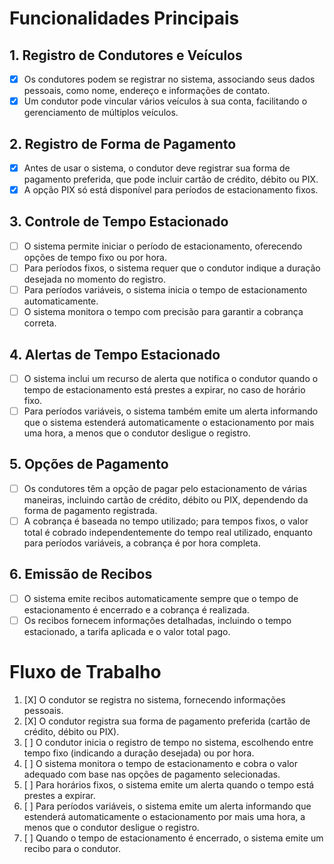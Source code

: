 # Funcionalidades Principais

## 1. Registro de Condutores e Veículos
- [X] Os condutores podem se registrar no sistema, associando seus dados pessoais, como nome, endereço e informações de contato.
- [X] Um condutor pode vincular vários veículos à sua conta, facilitando o gerenciamento de múltiplos veículos.

## 2. Registro de Forma de Pagamento
- [X] Antes de usar o sistema, o condutor deve registrar sua forma de pagamento preferida, que pode incluir cartão de crédito, débito ou PIX.
- [X] A opção PIX só está disponível para períodos de estacionamento fixos.

## 3. Controle de Tempo Estacionado
- [ ] O sistema permite iniciar o período de estacionamento, oferecendo opções de tempo fixo ou por hora.
- [ ] Para períodos fixos, o sistema requer que o condutor indique a duração desejada no momento do registro.
- [ ] Para períodos variáveis, o sistema inicia o tempo de estacionamento automaticamente.
- [ ] O sistema monitora o tempo com precisão para garantir a cobrança correta.

## 4. Alertas de Tempo Estacionado
- [ ] O sistema inclui um recurso de alerta que notifica o condutor quando o tempo de estacionamento está prestes a expirar, no caso de horário fixo.
- [ ] Para períodos variáveis, o sistema também emite um alerta informando que o sistema estenderá automaticamente o estacionamento por mais uma hora, a menos que o condutor desligue o registro.

## 5. Opções de Pagamento
- [ ] Os condutores têm a opção de pagar pelo estacionamento de várias maneiras, incluindo cartão de crédito, débito ou PIX, dependendo da forma de pagamento registrada.
- [ ] A cobrança é baseada no tempo utilizado; para tempos fixos, o valor total é cobrado independentemente do tempo real utilizado, enquanto para períodos variáveis, a cobrança é por hora completa.

## 6. Emissão de Recibos
- [ ] O sistema emite recibos automaticamente sempre que o tempo de estacionamento é encerrado e a cobrança é realizada.
- [ ] Os recibos fornecem informações detalhadas, incluindo o tempo estacionado, a tarifa aplicada e o valor total pago.

# Fluxo de Trabalho

1. [X] O condutor se registra no sistema, fornecendo informações pessoais.
2. [X] O condutor registra sua forma de pagamento preferida (cartão de crédito, débito ou PIX).
3. [ ] O condutor inicia o registro de tempo no sistema, escolhendo entre tempo fixo (indicando a duração desejada) ou por hora.
4. [ ] O sistema monitora o tempo de estacionamento e cobra o valor adequado com base nas opções de pagamento selecionadas.
5. [ ] Para horários fixos, o sistema emite um alerta quando o tempo está prestes a expirar.
6. [ ] Para períodos variáveis, o sistema emite um alerta informando que estenderá automaticamente o estacionamento por mais uma hora, a menos que o condutor desligue o registro.
7. [ ] Quando o tempo de estacionamento é encerrado, o sistema emite um recibo para o condutor.
